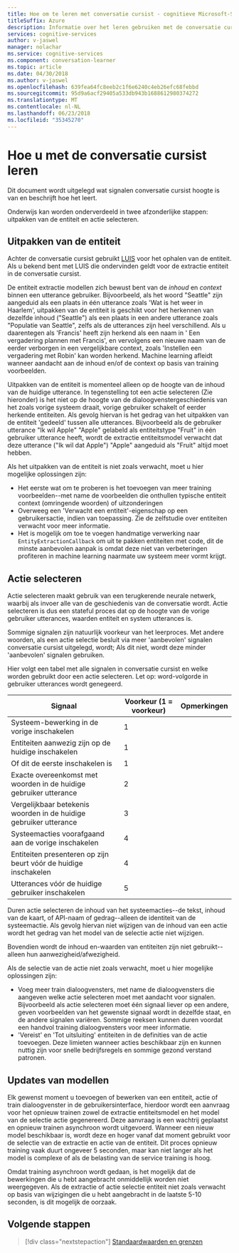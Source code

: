 ```yaml
---
title: Hoe om te leren met conversatie cursist - cognitieve Microsoft-Services | Microsoft Docs
titleSuffix: Azure
description: Informatie over het leren gebruiken met de conversatie cursist.
services: cognitive-services
author: v-jaswel
manager: nolachar
ms.service: cognitive-services
ms.component: conversation-learner
ms.topic: article
ms.date: 04/30/2018
ms.author: v-jaswel
ms.openlocfilehash: 639fea64fc8eeb2c1f6e6240c4eb26efc68febbd
ms.sourcegitcommit: 95d9a6acf29405a533db943b1688612980374272
ms.translationtype: MT
ms.contentlocale: nl-NL
ms.lasthandoff: 06/23/2018
ms.locfileid: "35345270"
---
```

# <a name="how-to-teach-with-conversation-learner"></a>Hoe u met de conversatie cursist leren 

Dit document wordt uitgelegd wat signalen conversatie cursist hoogte is van en beschrijft hoe het leert.  

Onderwijs kan worden onderverdeeld in twee afzonderlijke stappen: uitpakken van de entiteit en actie selecteren.

## <a name="entity-extraction"></a>Uitpakken van de entiteit

Achter de conversatie cursist gebruikt [LUIS](https://www.luis.ai) voor het ophalen van de entiteit.  Als u bekend bent met LUIS die ondervinden geldt voor de extractie entiteit in de conversatie cursist.

De entiteit extractie modellen zich bewust bent van de *inhoud* en *context* binnen een utterance gebruiker.  Bijvoorbeeld, als het woord "Seattle" zijn aangeduid als een plaats in één utterance zoals 'Wat is het weer in Haarlem', uitpakken van de entiteit is geschikt voor het herkennen van dezelfde inhoud ("Seattle") als een plaats in een andere utterance zoals "Populatie van Seattle", zelfs als de utterances zijn heel verschillend.  Als u daarentegen als 'Francis' heeft zijn herkend als een naam in ' Een vergadering plannen met Francis', en vervolgens een nieuwe naam van de eerder verborgen in een vergelijkbare context, zoals 'Instellen een vergadering met Robin' kan worden herkend.  Machine learning afleidt wanneer aandacht aan de inhoud en/of de context op basis van training voorbeelden.

Uitpakken van de entiteit is momenteel alleen op de hoogte van de inhoud van de huidige utterance.  In tegenstelling tot een actie selecteren (Zie hieronder) is het niet op de hoogte van de dialoogvenstergeschiedenis van het zoals vorige systeem draait, vorige gebruiker schakelt of eerder herkende entiteiten.  Als gevolg hiervan is het gedrag van het uitpakken van de entiteit 'gedeeld' tussen alle utterances.  Bijvoorbeeld als de gebruiker utterance "Ik wil Apple" "Apple" gelabeld als entiteitstype "Fruit" in één gebruiker utterance heeft, wordt de extractie entiteitsmodel verwacht dat deze utterance ("Ik wil dat Apple") "Apple" aangeduid als "Fruit" altijd moet hebben.

Als het uitpakken van de entiteit is niet zoals verwacht, moet u hier mogelijke oplossingen zijn:

- Het eerste wat om te proberen is het toevoegen van meer training voorbeelden--met name de voorbeelden die onthullen typische entiteit context (omringende woorden) of uitzonderingen
- Overweeg een 'Verwacht een entiteit'-eigenschap op een gebruikersactie, indien van toepassing.  Zie de zelfstudie over entiteiten verwacht voor meer informatie.
- Het is mogelijk om toe te voegen handmatige verwerking naar `EntityExtractionCallback` om uit te pakken entiteiten met code, dit de minste aanbevolen aanpak is omdat deze niet van verbeteringen profiteren in machine learning naarmate uw systeem meer vormt krijgt.

## <a name="action-selection"></a>Actie selecteren

Actie selecteren maakt gebruik van een terugkerende neurale netwerk, waarbij als invoer alle van de geschiedenis van de conversatie wordt.  Actie selecteren is dus een stateful proces dat op de hoogte van de vorige gebruiker utterances, waarden entiteit en system utterances is.  

Sommige signalen zijn natuurlijk voorkeur van het leerproces.  Met andere woorden, als een actie selectie besluit via meer 'aanbevolen' signalen conversatie cursist uitgelegd, wordt; Als dit niet, wordt deze minder 'aanbevolen' signalen gebruiken.

Hier volgt een tabel met alle signalen in conversatie cursist en welke worden gebruikt door een actie selecteren.  Let op: word-volgorde in gebruiker utterances wordt genegeerd.

Signaal | Voorkeur (1 = voorkeur) | Opmerkingen
--- | --- | --- 
Systeem-bewerking in de vorige inschakelen | 1 | 
Entiteiten aanwezig zijn op de huidige inschakelen | 1 | 
Of dit de eerste inschakelen is | 1 |
Exacte overeenkomst met woorden in de huidige gebruiker utterance | 2 | 
Vergelijkbaar betekenis woorden in de huidige gebruiker utterance | 3 | 
Systeemacties voorafgaand aan de vorige inschakelen | 4 |
Entiteiten presenteren op zijn beurt vóór de huidige inschakelen | 4 | 
Utterances vóór de huidige gebruiker inschakelen | 5 | 

Duren actie selecteren de inhoud van het systeemacties--de tekst, inhoud van de kaart, of API-naam of gedrag--alleen de identiteit van de systeemactie.  Als gevolg hiervan niet wijzigen van de inhoud van een actie wordt het gedrag van het model van de selectie actie niet wijzigen.

Bovendien wordt de inhoud en-waarden van entiteiten zijn niet gebruikt--alleen hun aanwezigheid/afwezigheid.

Als de selectie van de actie niet zoals verwacht, moet u hier mogelijke oplossingen zijn:

- Voeg meer train dialoogvensters, met name de dialoogvensters die aangeven welke actie selecteren moet met aandacht voor signalen.  Bijvoorbeeld als actie selecteren moet één signaal liever op een andere, geven voorbeelden van het gewenste signaal wordt in dezelfde staat, en de andere signalen variëren.  Sommige reeksen kunnen duren voordat een handvol training dialoogvensters voor meer informatie.
- 'Vereist' en 'Tot uitsluiting' entiteiten in de definities van de actie toevoegen.  Deze limieten wanneer acties beschikbaar zijn en kunnen nuttig zijn voor snelle bedrijfsregels en sommige gezond verstand patronen. 

## <a name="updates-to-models"></a>Updates van modellen

Elk gewenst moment u toevoegen of bewerken van een entiteit, actie of train dialoogvenster in de gebruikersinterface, hierdoor wordt een aanvraag voor het opnieuw trainen zowel de extractie entiteitsmodel en het model van de selectie actie gegenereerd.  Deze aanvraag is een wachtrij geplaatst en opnieuw trainen asynchroon wordt uitgevoerd.  Wanneer een nieuw model beschikbaar is, wordt deze en hoger vanaf dat moment gebruikt voor de selectie van de extractie en actie van de entiteit.  Dit proces opnieuw training vaak duurt ongeveer 5 seconden, maar kan niet langer als het model is complexe of als de belasting van de service training is hoog.

Omdat training asynchroon wordt gedaan, is het mogelijk dat de bewerkingen die u hebt aangebracht onmiddellijk worden niet weergegeven.  Als de extractie of actie selectie entiteit niet zoals verwacht op basis van wijzigingen die u hebt aangebracht in de laatste 5-10 seconden, is dit mogelijk de oorzaak.

## <a name="next-steps"></a>Volgende stappen

> [!div class="nextstepaction"]
> [Standaardwaarden en grenzen](./cl-values-and-boundaries.md)
